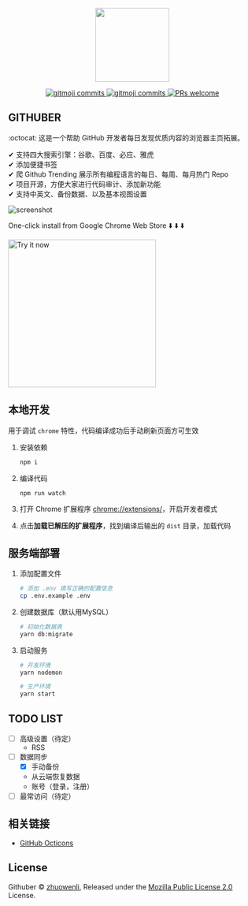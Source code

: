 <p align="center">
    <img src="./assets/logo.png" width="150" />
</p>
<p align="center">
    <a href="https://github.com/zhuowenli/githuber/blob/master/LICENSE">
        <img src="https://img.shields.io/badge/License-MPL--2.0-fe7d37.svg?style=flat-square" alt="gitmoji commits">
    </a>
    <a href="https://gitmoji.carloscuesta.me" target="_blank">
        <img src="https://img.shields.io/badge/Gitmoji%20Commits-%20😜-FFDD67.svg?style=flat-square" alt="gitmoji commits">
    </a>
    <a href="https://github.com/zhuowenli/githuber/pulls">
        <img src="https://img.shields.io/badge/PRs-welcome-brightgreen.svg?style=flat-square" alt="PRs welcome">
    </a>
</p>

## GITHUBER

:octocat: 这是一个帮助 GitHub 开发者每日发现优质内容的浏览器主页拓展。

✔ 支持四大搜索引擎：谷歌、百度、必应、雅虎<br>
✔ 添加便捷书签<br>
✔ 爬 Github Trending 展示所有编程语言的每日、每周、每月热门 Repo<br>
✔ 项目开源，方便大家进行代码审计、添加新功能<br>
✔ 支持中英文、备份数据、以及基本视图设置

![screenshot](./assets/0.png)

One-click install from Google Chrome Web Store ⬇️ ⬇️ ⬇️

<a target="_blank" href="https://chrome.google.com/webstore/detail/githuber/janmcneaglgklfljjcpihkkomeghljnf"><img alt="Try it now"  width="300" src="https://raw.github.com/GoogleChrome/chrome-app-samples/master/tryitnowbutton.png" title="Click here to install this sample from the Chrome Web Store"></img></a>

## 本地开发

用于调试 `chrome` 特性，代码编译成功后手动刷新页面方可生效

1. 安装依赖

    ```bash
    npm i
    ```

2. 编译代码

    ```bash
    npm run watch
    ```

3. 打开 Chrome 扩展程序 [chrome://extensions/](chrome://extensions/)，开启开发者模式
4. 点击**加载已解压的扩展程序**，找到编译后输出的 `dist` 目录，加载代码

## 服务端部署

1. 添加配置文件

    ```bash
    # 添加 .env 填写正确的配置信息
    cp .env.example .env
    ```

2. 创建数据库（默认用MySQL）

    ```bash
    # 初始化数据表
    yarn db:migrate
    ```

3. 启动服务

    ```bash
    # 开发环境
    yarn nodemon

    # 生产环境
    yarn start
    ```

## TODO LIST

- [ ] 高级设置（待定）
    - RSS
- [ ] 数据同步
    - [x] 手动备份
    - 从云端恢复数据
    - 账号（登录，注册）
- [ ] 最常访问（待定）

## 相关链接

- [GitHub Octicons](https://octicons.github.com/)

## License

Githuber © [zhuowenli](https://github.com/zhuowenli), Released under the [Mozilla Public License 2.0](./LICENSE) License.
